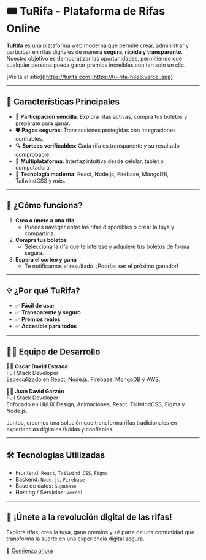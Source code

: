 # 🎟️ TuRifa - Plataforma de Rifas Online

**TuRifa** es una plataforma web moderna que permite crear, administrar y participar en rifas digitales de manera **segura, rápida y transparente**. Nuestro objetivo es democratizar las oportunidades, permitiendo que cualquier persona pueda ganar premios increíbles con tan solo un clic.

[Visita el sitio]([https://turifa.com](https://tu-rifa-h6e6.vercel.app) 

---

## 🚀 Características Principales

- 🎯 **Participación sencilla**: Explora rifas activas, compra tus boletos y prepárate para ganar.
- 🛡️ **Pagos seguros**: Transacciones protegidas con integraciones confiables.
- 🔍 **Sorteos verificables**: Cada rifa es transparente y su resultado comprobable.
- 📱 **Multiplataforma**: Interfaz intuitiva desde celular, tablet o computadora.
- 🧠 **Tecnología moderna**: React, Node.js, Firebase, MongoDB, TailwindCSS y más.

---

## 🧩 ¿Cómo funciona?

1. **Crea o únete a una rifa**
   - Puedes navegar entre las rifas disponibles o crear la tuya y compartirla.
2. **Compra tus boletos**
   - Selecciona la rifa que te interese y adquiere tus boletos de forma segura.
3. **Espera el sorteo y gana**
   - Te notificamos el resultado. ¡Podrías ser el próximo ganador!

---

## 💡 ¿Por qué TuRifa?

- ✅ **Fácil de usar**
- ✅ **Transparente y seguro**
- ✅ **Premios reales**
- ✅ **Accesible para todos**

---

## 🧑‍💻 Equipo de Desarrollo

**👨‍💻 Oscar David Estrada**  
Full Stack Developer  
Especializado en React, Node.js, Firebase, MongoDB y AWS.

**👨‍💻 Juan David Garzón**  
Full Stack Developer  
Enfocado en UI/UX Design, Animaciones, React, TailwindCSS, Figma y Node.js.

Juntos, creamos una solución que transforma rifas tradicionales en experiencias digitales fluidas y confiables.

---

## 🛠️ Tecnologías Utilizadas

- Frontend: `React`, `Tailwind CSS`, `Figma`
- Backend: `Node.js`, `Firebase`
- Base de datos: `Supabase`
- Hosting / Servicios: `Vercel`

---





## 📣 ¡Únete a la revolución digital de las rifas!

Explora rifas, crea la tuya, gana premios y sé parte de una comunidad que transforma la suerte en una experiencia digital segura.

🔗 [Comienza ahora](https://tu-rifa-h6e6.vercel.app)
